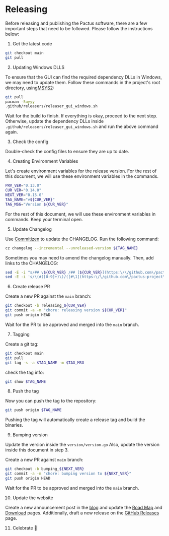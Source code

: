 # Releasing

Before releasing and publishing the Pactus software, there are a few important steps that need to be followed.
Please follow the instructions below:

1. Get the latest code

```bash
git checkout main
git pull
```

2. Updating Windows DLLS

To ensure that the GUI can find the required dependency DLLs in Windows, we may need to update them.
Follow these commands in the project's root directory, using[MSYS2](https://www.msys2.org/):

```bash
git pull
pacman -Suyyy
.github/releasers/releaser_gui_windows.sh
```

Wait for the build to finish. If everything is okay, proceed to the next step.
Otherwise, update the dependency DLLs inside `.github/releasers/releaser_gui_windows.sh` and
run the above command again.

3. Check the config

Double-check the config files to ensure they are up to date.

4. Creating Environment Variables

Let's create environment variables for the release version.
For the rest of this document, we will use these environment variables in the commands.

```bash
PRV_VER="0.13.0"
CUR_VER="0.14.0"
NEXT_VER="0.15.0"
TAG_NAME="v${CUR_VER}"
TAG_MSG="Version ${CUR_VER}"
```

For the rest of this document, we will use these environment variables in commands.
Keep your terminal open.

5. Update Changelog

Use [Commitizen](https://github.com/commitizen-tools/commitizen) to update the CHANGELOG.
Run the following command:

```bash
cz changelog --incremental --unreleased-version ${TAG_NAME}
```

Sometimes you may need to amend the changelog manually.
Then, add links to the CHANGELOG:

```bash
sed -E -i "s/## v${CUR_VER} /## [${CUR_VER}](https:\/\/github.com\/pactus-project\/pactus\/compare\/v${PRV_VER}...v${CUR_VER})/g" CHANGELOG.md
sed -E -i 's/\(#([0-9]+)\)/([#\1](https:\/\/github.com\/pactus-project\/pactus\/pull\/\1))/g' CHANGELOG.md
```

6. Create release PR

Create a new PR against the `main` branch:

```bash
git checkout -b releasing_${CUR_VER}
git commit -a -m "chore: releasing version ${CUR_VER}"
git push origin HEAD
```

Wait for the PR to be approved and merged into the `main` branch.

7. Tagging

Create a git tag:

```bash
git checkout main
git pull
git tag -s -a $TAG_NAME -m $TAG_MSG
```

check the tag info:

```bash
git show $TAG_NAME
```

8. Push the tag

Now you can push the tag to the repository:

```bash
git push origin $TAG_NAME
```

Pushing the tag will automatically create a release tag and build the binaries.

9. Bumping version

Update the version inside the `version/version.go`
Also, update the version inside this document in step 3.

Create a new PR against `main` branch:

```bash
git checkout -b bumping_${NEXT_VER}
git commit -a -m "chore: bumping version to ${NEXT_VER}"
git push origin HEAD
```

Wait for the PR to be approved and merged into the `main` branch.

10. Update  the website

Create a new announcement post in the [blog](https://pactus.org/blog/) and
update the [Road Map](https://pactus.org/about/roadmap/) and
[Download](https://pactus.org/download/) pages.
Additionally, draft a new release on the
[GitHub Releases](https://github.com/pactus-project/pactus/releases) page.

11. Celebrate 🎉
